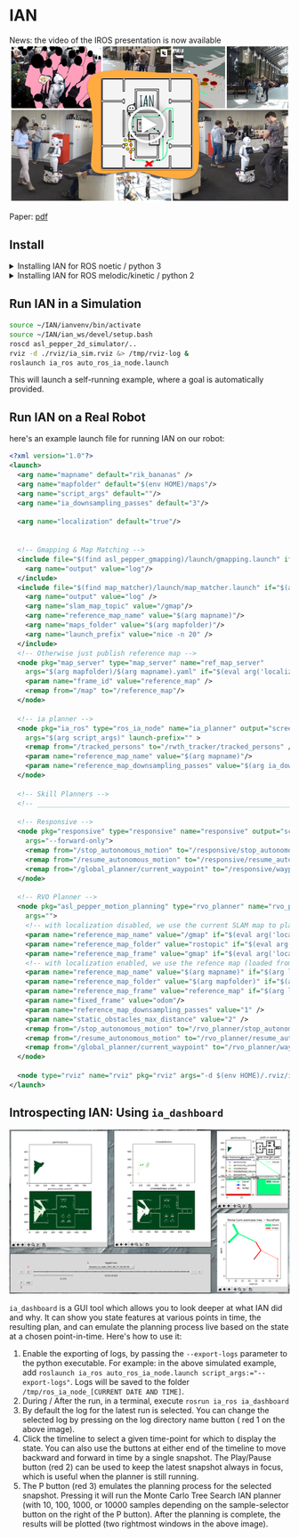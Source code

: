 # IAN

News: the video of the IROS presentation is now available
[![Ian illustration](media/ian_iros_thumbnail.png "IAN Illustration")](https://www.youtube.com/watch?v=qbzbXufX6V4)

Paper: [pdf](http://ras.papercept.net/images/temp/IROS/files/1703.pdf)
## Install

<details>
<summary>Installing IAN for ROS noetic / python 3</summary>

install [ROS](http://wiki.ros.org/melodic/Installation/Ubuntu)

```bash
set -e
# Makes sure basic dependencies are installed
sudo echo "I shouldn't copy-paste code I don't understand!"
sudo apt -y install git
sudo apt -y install python3-catkin-tools python3-wstool
sudo apt -y install python3-pip virtualenv
sudo apt -y install libssh2-1-dev
```

```bash
# Makes sure ROS is sourced
[ ! -z $ROS_DISTRO ] || source /opt/ros/noetic/setup.bash || source /opt/ros/melodic/setup.bash || source /opt/ros/kinetic/setup.bash
[ ! -z $ROS_DISTRO ] || { echo -e '\033[0;31mError: ROS is not sourced.\033[0m' &&
                          echo "to install ROS, visit: http://wiki.ros.org/melodic/Installation/Ubuntu" &&
                          sleep 3 && exit 1 ; }
# Install to a new ros workspace:
mkdir -p ~/IAN/ian_ws/src
cd ~/IAN/ian_ws
catkin config --merge-devel
catkin config --extend /opt/ros/$ROS_DISTRO
catkin config -DCMAKE_BUILD_TYPE=Release -DPYTHON_EXECUTABLE=/usr/bin/python3
cd src
git clone https://github.com/ethz-asl/interaction_actions_for_navigation.git --branch noetic
```

```bash
# apt-get Dependencies
# (Ensure dependencies listed in dependencies.rosinstall get cloned correctly)
sudo apt -y install autoconf build-essential libtool
#sudo apt -y install ros-$ROS_DISTRO-pepper-* ros-$ROS_DISTRO-naoqi-driver
sudo apt -y install ros-$ROS_DISTRO-joy
sudo apt -y install ros-$ROS_DISTRO-costmap-converter
sudo apt -y install ros-$ROS_DISTRO-move-base ros-$ROS_DISTRO-teb-local-planner
sudo apt -y install ros-$ROS_DISTRO-map-server
cd ~/IAN/ian_ws/src
wstool init
wstool merge interaction_actions_for_navigation/dependencies.rosinstall
wstool update
```

```bash
# Create and source a virtualenv
cd ~/IAN
virtualenv ianvenv --python=python3.6
source ~/IAN/ianvenv/bin/activate
pip install numpy matplotlib Cython rospkg pyyaml gym opencv-python
# (latest numba has build error on python 2)
pip install numba==0.44 llvmlite==0.30
```

```bash
# Python dependencies
source ~/IAN/ianvenv/bin/activate
pip install --extra-index-url https://rospypi.github.io/simple/ rospy rosbag tf tf2_ros nav_msgs std_srvs visualization_msgs
pip install pyIAN asl-pepper-2d-sim asl-pepper-responsive pyrangelibc-danieldugas pyrvo2-danieldugas pymap2d pylidar2d pyniel ros-frame-msgs
```

```bash
# Pedsim and subdependencies
cd ~/IAN/ian_ws/src
git clone https://github.com/srl-freiburg/pedsim_ros.git
cd pedsim_ros
git submodule update --init --recursive
cd ~/IAN/ian_ws/src
```

```bash
# Build
cd ~/IAN/ian_ws
catkin build pedsim_visualizer pedsim_simulator spencer_tracking_rviz_plugin
catkin build gmapping map_matcher
catkin build pylidar2d_ros responsive
catkin build asl_pepper_gmapping asl_pepper_2d_simulator asl_pepper_sensor_preprocessing asl_pepper_motion_planning
catkin build frame_msgs
catkin build ia_ros
```
</details>

<details>
<summary>Installing IAN for ROS melodic/kinetic / python 2</summary>

install [ROS](http://wiki.ros.org/melodic/Installation/Ubuntu)

```bash
set -e
# Makes sure basic dependencies are installed
sudo echo "I shouldn't copy-paste code I don't understand!"
sudo apt -y install git
sudo apt -y install python-catkin-tools python-wstool
sudo apt -y install python-pip virtualenv
sudo apt -y install libssh2-1-dev
```

```bash
# Makes sure ROS is sourced
[ ! -z $ROS_DISTRO ] || source /opt/ros/melodic/setup.bash || source /opt/ros/kinetic/setup.bash
[ ! -z $ROS_DISTRO ] || { echo -e '\033[0;31mError: ROS is not sourced.\033[0m' &&
                          echo "to install ROS, visit: http://wiki.ros.org/melodic/Installation/Ubuntu" &&
                          sleep 3 && exit 1 ; }
# Install to a new ros workspace:
mkdir -p ~/IAN/ian_ws/src
cd ~/IAN/ian_ws
catkin config --merge-devel
catkin config --extend /opt/ros/$ROS_DISTRO
catkin config -DCMAKE_BUILD_TYPE=Release
cd src
git clone https://github.com/ethz-asl/interaction_actions_for_navigation.git --branch python2
# manually add external deps which would otherwise be installed as part of asl_pepper
git clone https://github.com/danieldugas/asl_pepper_public.git
git clone https://github.com/danieldugas/frame_msgs_public.git
```

```bash
# apt-get Dependencies
# (Ensure dependencies listed in dependencies.rosinstall get cloned correctly)
sudo apt -y install autoconf build-essential libtool
sudo apt -y install ros-$ROS_DISTRO-pepper-* ros-$ROS_DISTRO-naoqi-driver
sudo apt -y install ros-$ROS_DISTRO-joy
sudo apt -y install ros-$ROS_DISTRO-costmap-converter
sudo apt -y install ros-$ROS_DISTRO-move-base ros-$ROS_DISTRO-teb-local-planner
sudo apt -y install ros-$ROS_DISTRO-map-server
cd ~/IAN/ian_ws/src
wstool init
wstool merge interaction_actions_for_navigation/dependencies.rosinstall
wstool update
```

```bash
# Create and source a virtualenv
cd ~/IAN
virtualenv ianvenv --system-site-packages --python=python2.7
source ~/IAN/ianvenv/bin/activate
pip install numpy matplotlib Cython rospkg pyyaml gym
# (latest numba has build error on python 2)
pip install numba==0.44 llvmlite==0.30
```

```bash
# Python dependencies
cd ~/IAN/ian_ws/src
catkin build asl_pepper_2d_simulator
source ~/IAN/ian_ws/devel/setup.bash
source ~/IAN/ianvenv/bin/activate
roscd asl_pepper_2d_simulator/python
pip install -e .
cd ~/IAN/ian_ws/src
{ python -c "import pyniel" && cd ~/Documents/pyniel && echo "Existing pyniel found." ; } || \
{ git clone https://github.com/danieldugas/pyniel.git && echo "Cloning pyniel." && cd pyniel ; }
pip install -e .
cd ~/IAN/ian_ws/src
git clone https://github.com/danieldugas/range_libc.git --branch comparisons
cd range_libc/pywrapper
python setup.py install
cd ~/IAN/ian_ws/src
git clone https://github.com/danieldugas/pymap2d.git
cd pymap2d
pip install .
cd ~/IAN/ian_ws/src
git clone https://github.com/danieldugas/pylidar2d.git
cd pylidar2d
pip install .
cd ~/IAN/ian_ws/src/interaction_actions_for_navigation/python/cIA
pip install .
cd ..
pip install -e .
cd ~/IAN/ian_ws/src
cd responsive/lib_dwa
pip install .
cd ../lib_clustering
pip install .
# External python dependencies
cd ~/IAN/ian_ws/src
git clone https://github.com/danieldugas/Python-RVO2.git
cd Python-RVO2
pip install .
```

```bash
# Pedsim and subdependencies
cd ~/IAN/ian_ws/src
git clone https://github.com/srl-freiburg/pedsim_ros.git
cd pedsim_ros
git submodule update --init --recursive
cd ~/IAN/ian_ws/src
```

```bash
# Build
cd ~/IAN/ian_ws
catkin build pedsim_visualizer pedsim_simulator spencer_tracking_rviz_plugin
catkin build gmapping map_matcher
catkin build pylidar2d_ros responsive
catkin build asl_pepper_gmapping asl_pepper_2d_simulator asl_pepper_sensor_preprocessing asl_pepper_motion_planning
catkin build frame_msgs
catkin build ia_ros
```

</details>


## Run IAN in a Simulation

```bash
source ~/IAN/ianvenv/bin/activate
source ~/IAN/ian_ws/devel/setup.bash
roscd asl_pepper_2d_simulator/..
rviz -d ./rviz/ia_sim.rviz &> /tmp/rviz-log &
roslaunch ia_ros auto_ros_ia_node.launch
```

This will launch a self-running example, where a goal is automatically provided.

## Run IAN on a Real Robot

here's an example launch file for running IAN on our robot:

```xml
<?xml version="1.0"?>
<launch>
  <arg name="mapname" default="rik_bananas" />
  <arg name="mapfolder" default="$(env HOME)/maps"/>
  <arg name="script_args" default=""/>
  <arg name="ia_downsampling_passes" default="3"/>

  <arg name="localization" default="true"/>


  <!-- Gmapping & Map Matching -->
  <include file="$(find asl_pepper_gmapping)/launch/gmapping.launch" if="$(arg localization)">
    <arg name="output" value="log"/>
  </include>
  <include file="$(find map_matcher)/launch/map_matcher.launch" if="$(arg localization)">
    <arg name="output" value="log" />
    <arg name="slam_map_topic" value="/gmap"/>
    <arg name="reference_map_name" value="$(arg mapname)"/>
    <arg name="maps_folder" value="$(arg mapfolder)"/>
    <arg name="launch_prefix" value="nice -n 20" />
  </include>
  <!-- Otherwise just publish reference map -->
  <node pkg="map_server" type="map_server" name="ref_map_server"
    args="$(arg mapfolder)/$(arg mapname).yaml" if="$(eval arg('localization') != true)">
    <param name="frame_id" value="reference_map" />
    <remap from="/map" to="/reference_map"/>
  </node>

  <!-- ia planner -->
  <node pkg="ia_ros" type="ros_ia_node" name="ia_planner" output="screen"
    args="$(arg script_args)" launch-prefix="" >
    <remap from="/tracked_persons" to="/rwth_tracker/tracked_persons" />
    <param name="reference_map_name" value="$(arg mapname)"/>
    <param name="reference_map_downsampling_passes" value="$(arg ia_downsampling_passes)"/>
  </node>

  <!-- Skill Planners -->
  <!-- _________________________________________________________________________________ -->

  <!-- Responsive -->
  <node pkg="responsive" type="responsive" name="responsive" output="screen"
    args="--forward-only">
    <remap from="/stop_autonomous_motion" to="/responsive/stop_autonomous_motion" />
    <remap from="/resume_autonomous_motion" to="/responsive/resume_autonomous_motion" />
    <remap from="/global_planner/current_waypoint" to="/responsive/waypoint" />
  </node>

  <!-- RVO Planner -->
  <node pkg="asl_pepper_motion_planning" type="rvo_planner" name="rvo_planner" output="screen"
    args="">
    <!-- with localization disabled, we use the current SLAM map to plan in -->
    <param name="reference_map_name" value="/gmap" if="$(eval arg('localization') != true)"/>
    <param name="reference_map_folder" value="rostopic" if="$(eval arg('localization') != true)"/>
    <param name="reference_map_frame" value="gmap" if="$(eval arg('localization') != true)"/>
    <!-- with localization enabled, we use the refence map (loaded from on disk) to plan in -->
    <param name="reference_map_name" value="$(arg mapname)" if="$(arg localization)" />
    <param name="reference_map_folder" value="$(arg mapfolder)" if="$(arg localization)" />
    <param name="reference_map_frame" value="reference_map" if="$(arg localization)" />
    <param name="fixed_frame" value="odom"/>
    <param name="reference_map_downsampling_passes" value="1" />
    <param name="static_obstacles_max_distance" value="2" />
    <remap from="/stop_autonomous_motion" to="/rvo_planner/stop_autonomous_motion" />
    <remap from="/resume_autonomous_motion" to="/rvo_planner/resume_autonomous_motion" />
    <remap from="/global_planner/current_waypoint" to="/rvo_planner/waypoint" />
  </node>

  <node type="rviz" name="rviz" pkg="rviz" args="-d $(env HOME)/.rviz/ia.rviz" output="log"/>
</launch>
```

## Introspecting IAN: Using `ia_dashboard`

![image of IAN dashboard](media/ia_dashboard.png "IAN Dashboard")

`ia_dashboard` is a GUI tool which allows you to look deeper at what IAN did and why.
It can show you state features at various points in time, the resulting plan, and can emulate the planning process live based on the state at a chosen point-in-time. Here's how to use it:

1. Enable the exporting of logs, by passing the `--export-logs` parameter to the python executable. For example: in the above simulated example, add `roslaunch ia_ros auto_ros_ia_node.launch script_args:="--export-logs"`. Logs will be saved to the folder `/tmp/ros_ia_node_[CURRENT DATE AND TIME]`.
2. During / After the run, in a terminal, execute `rosrun ia_ros ia_dashboard`
3. By default the log for the latest run is selected. You can change the selected log by pressing on the log directory name button ( red 1 on the above image).
4. Click the timeline to select a given time-point for which to display the state. You can also use the buttons at either end of the timeline to move  backward and forward in time by a single snapshot. The Play/Pause button (red 2) can be used to keep the latest snapshot always in focus, which is useful when the planner is still running.
5. The P button (red 3) emulates the planning process for the selected snapshot. Pressing it will run the Monte Carlo Tree Search IAN planner (with 10, 100, 1000, or 10000 samples depending on the sample-selector button on the right of the P button). After the planning is complete, the results will be plotted (two rightmost windows in the above image).
